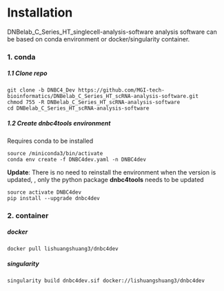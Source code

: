 # Installation

DNBelab_C_Series_HT_singlecell-analysis-software analysis software can be based on conda environment or docker/singularity container.

### 1. conda

##### 1.1 Clone repo

```shell
git clone -b DNBC4_Dev https://github.com/MGI-tech-bioinformatics/DNBelab_C_Series_HT_scRNA-analysis-software.git
chmod 755 -R DNBelab_C_Series_HT_scRNA-analysis-software
cd DNBelab_C_Series_HT_scRNA-analysis-software
```

##### 1.2 Create dnbc4tools environment

Requires conda to be installed

```shell
source /miniconda3/bin/activate
conda env create -f DNBC4dev.yaml -n DNBC4dev
```
**Update**: There is no need to reinstall the environment when the version is updated, , only the python package **dnbc4tools** needs to be updated

```shell
source activate DNBC4dev
pip install --upgrade dnbc4dev
```

### 2. container

##### docker

```shell
docker pull lishuangshuang3/dnbc4dev
```

##### singularity

```shell
singularity build dnbc4dev.sif docker://lishuangshuang3/dnbc4dev
```
